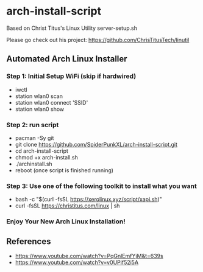 # arch-install-script

Based on Christ Titus's Linux Utility server-setup.sh

Please go check out his project: https://github.com/ChrisTitusTech/linutil


## Automated Arch Linux Installer

### Step 1: Initial Setup WiFi (skip if hardwired)
- iwctl
- station wlan0 scan
- station wlan0 connect 'SSID'
- station wlan0 show

### Step 2: run script
- pacman -Sy git
- git clone https://github.com/SpiderPunkXL/arch-install-script.git
- cd arch-install-script
- chmod +x arch-install.sh
- ./archinstall.sh
- reboot (once script is finished running)

### Step 3: Use one of the following toolkit to install what you want
- bash -c "$(curl -fsSL https://xerolinux.xyz/script/xapi.sh)"
- curl -fsSL https://christitus.com/linux | sh

### Enjoy Your New Arch Linux Installation!

## References
- https://www.youtube.com/watch?v=PqGnlEmfYjM&t=639s
- https://www.youtube.com/watch?v=v0UPif52i5A
